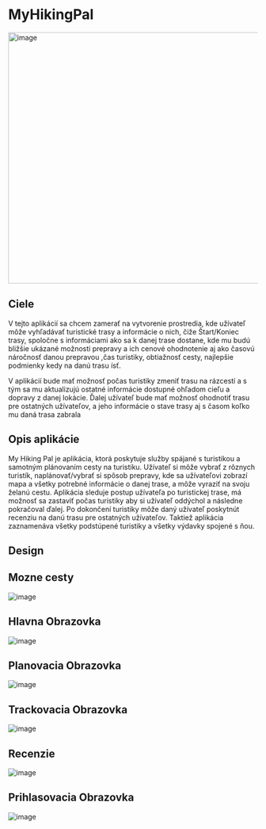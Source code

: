 # MyHikingPal
<img width="507" alt="image" src="https://github.com/user-attachments/assets/4e65663f-f1c6-44b6-9cc6-9efc47091f6f">

## Ciele 
V tejto aplikácií sa chcem zamerať na vytvorenie prostredia, kde užívateľ môže vyhľadávať turistické trasy a informácie o nich, čiže Štart/Koniec trasy, spoločne s informáciami ako sa k danej trase dostane, kde mu budú bližšie ukázané možnosti prepravy a ich cenové ohodnotenie aj ako časovú náročnosť danou prepravou ,čas turistiky, obtiažnosť cesty, najlepšie podmienky kedy na danú trasu ísť. 

V aplikácií bude mať možnosť počas turistiky zmeniť trasu na rázcestí a s tým sa mu aktualizujú ostatné informácie dostupné ohľadom cieľu a dopravy z danej lokácie. Ďalej užívateľ bude mať možnosť ohodnotiť trasu pre ostatných užívateľov, a jeho informácie o stave trasy aj s časom koľko mu daná trasa
zabrala

## Opis aplikácie
My Hiking Pal je aplikácia, ktorá poskytuje služby spájané s turistikou a
samotným plánovaním cesty na turistiku. Užívateľ si môže vybrať z rôznych
turistík, naplánovať/vybrať si spôsob prepravy, kde sa užívateľovi zobrazí mapa
a všetky potrebné informácie o danej trase, a môže vyraziť na svoju želanú
cestu. Aplikácia sleduje postup užívateľa po turistickej trase, má možnosť sa
zastaviť počas turistiky aby si užívateľ oddýchol a následne pokračoval ďalej.
Po dokončení turistiky môže daný užívateľ poskytnút recenziu na danú trasu
pre ostatných užívateľov. Taktiež aplikácia zaznamenáva všetky podstúpené
turistiky a všetky výdavky spojené s ňou.
## Design

## Mozne cesty
![image](https://github.com/user-attachments/assets/e0f9dd06-fa67-4ac9-9f12-e4631a116e03)

## Hlavna Obrazovka
![image](https://github.com/user-attachments/assets/1c90d6d4-87d5-4094-a613-f1a5c5d99ebd)

## Planovacia Obrazovka
![image](https://github.com/user-attachments/assets/e72181a8-c386-4165-bbd4-f91a8a5fb1cd)

## Trackovacia Obrazovka
![image](https://github.com/user-attachments/assets/fa9b18f2-975f-4b6e-a247-4c52932a95b2)

## Recenzie
![image](https://github.com/user-attachments/assets/245958e3-0a3f-49c8-871c-b67e98e44dc8)

## Prihlasovacia Obrazovka
![image](https://github.com/user-attachments/assets/53acae21-1f7c-4c94-ade6-0aed7798e549)

